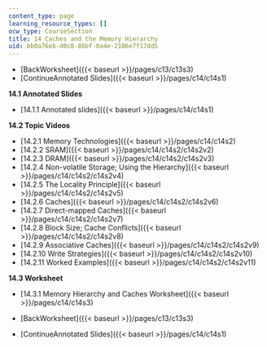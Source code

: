 ```yaml
---
content_type: page
learning_resource_types: []
ocw_type: CourseSection
title: 14 Caches and the Memory Hierarchy
uid: bb0a76eb-d0c8-86bf-0a4e-2106e7f17dd5
---
```


*   [BackWorksheet]({{< baseurl >}}/pages/c13/c13s3)
*   [ContinueAnnotated Slides]({{< baseurl >}}/pages/c14/c14s1)

**14.1 Annotated Slides**

*   [14.1.1 Annotated slides]({{< baseurl >}}/pages/c14/c14s1)

**14.2 Topic Videos**

*   [14.2.1 Memory Technologies]({{< baseurl >}}/pages/c14/c14s2)
*   [14.2.2 SRAM]({{< baseurl >}}/pages/c14/c14s2/c14s2v2)
*   [14.2.3 DRAM]({{< baseurl >}}/pages/c14/c14s2/c14s2v3)
*   [14.2.4 Non-volatile Storage; Using the Hierarchy]({{< baseurl >}}/pages/c14/c14s2/c14s2v4)
*   [14.2.5 The Locality Principle]({{< baseurl >}}/pages/c14/c14s2/c14s2v5)
*   [14.2.6 Caches]({{< baseurl >}}/pages/c14/c14s2/c14s2v6)
*   [14.2.7 Direct-mapped Caches]({{< baseurl >}}/pages/c14/c14s2/c14s2v7)
*   [14.2.8 Block Size; Cache Conflicts]({{< baseurl >}}/pages/c14/c14s2/c14s2v8)
*   [14.2.9 Associative Caches]({{< baseurl >}}/pages/c14/c14s2/c14s2v9)
*   [14.2.10 Write Strategies]({{< baseurl >}}/pages/c14/c14s2/c14s2v10)
*   [14.2.11 Worked Examples]({{< baseurl >}}/pages/c14/c14s2/c14s2v11)

**14.3 Worksheet**

*   [14.3.1 Memory Hierarchy and Caches Worksheet]({{< baseurl >}}/pages/c14/c14s3)

*   [BackWorksheet]({{< baseurl >}}/pages/c13/c13s3)
*   [ContinueAnnotated Slides]({{< baseurl >}}/pages/c14/c14s1)
